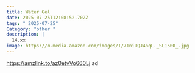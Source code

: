 ```yaml
---
title: Water Gel
date: 2025-07-25T12:08:52.702Z
tags: " 2025-07-25"
Category: "other "
description: |
  14.xx
image: https://m.media-amazon.com/images/I/71niUQJ4nqL._SL1500_.jpg
---
```

https://amzlink.to/az0etvVo660Lj ad